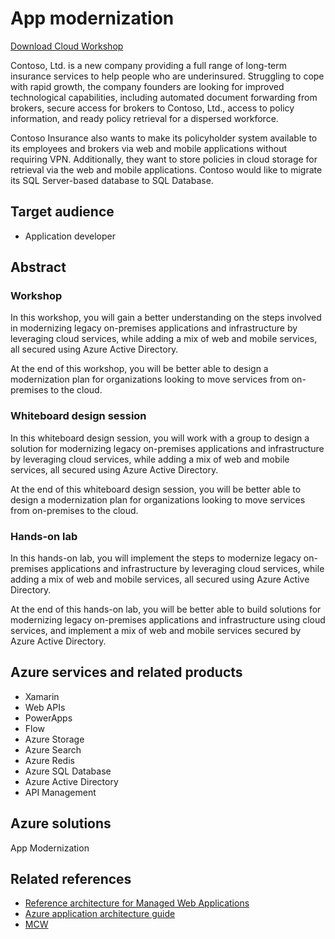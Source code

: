 # App modernization

[Download Cloud Workshop](https://github.com/Microsoft/MCW-App-modernization/archive/master.zip)

Contoso, Ltd. is a new company providing a full range of long-term insurance services to help people who are underinsured. Struggling to cope with rapid growth, the company founders are looking for improved technological capabilities, including automated document forwarding from brokers, secure access for brokers to Contoso, Ltd., access to policy information, and ready policy retrieval for a dispersed workforce.

Contoso Insurance also wants to make its policyholder system available to its employees and brokers via web and mobile applications without requiring VPN. Additionally, they want to store policies in cloud storage for retrieval via the web and mobile applications. Contoso would like to migrate its SQL Server-based database to SQL Database.

## Target audience

- Application developer

## Abstract

### Workshop

In this workshop, you will gain a better understanding on the steps involved in modernizing legacy on-premises applications and infrastructure by leveraging cloud services, while adding a mix of web and mobile services, all secured using Azure Active Directory.

At the end of this workshop, you will be better able to design a modernization plan for organizations looking to move services from on-premises to the cloud.

### Whiteboard design session

In this whiteboard design session, you will work with a group to design a solution for modernizing legacy on-premises applications and infrastructure by leveraging cloud services, while adding a mix of web and mobile services, all secured using Azure Active Directory.

At the end of this whiteboard design session, you will be better able to design a modernization plan for organizations looking to move services from on-premises to the cloud.

### Hands-on lab

In this hands-on lab, you will implement the steps to modernize legacy on-premises applications and infrastructure by leveraging cloud services, while adding a mix of web and mobile services, all secured using Azure Active Directory.

At the end of this hands-on lab, you will be better able to build solutions for modernizing legacy on-premises applications and infrastructure using cloud services, and implement a mix of web and mobile services secured by Azure Active Directory.

## Azure services and related products

- Xamarin
- Web APIs
- PowerApps
- Flow
- Azure Storage
- Azure Search
- Azure Redis
- Azure SQL Database
- Azure Active Directory
- API Management

## Azure solutions

App Modernization

## Related references
- [Reference architecture for Managed Web Applications](https://docs.microsoft.com/en-gb/azure/architecture/reference-architectures/app-service-web-app/basic-web-app) 
- [Azure application architecture guide](https://docs.microsoft.com/en-us/azure/architecture/guide/) 
- [MCW](https://github.com/Microsoft/MCW)

